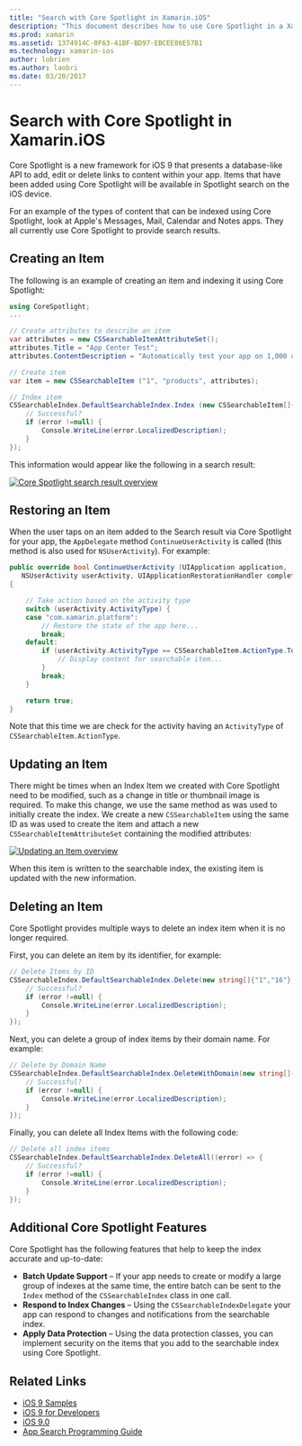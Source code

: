 ```yaml
---
title: "Search with Core Spotlight in Xamarin.iOS"
description: "This document describes how to use Core Spotlight in a Xamarin.iOS application to provide links to in-app content. It discusses how to create, restore, update, and delete searchable items."
ms.prod: xamarin
ms.assetid: 1374914C-0F63-41BF-BD97-EBCEE86E57B1
ms.technology: xamarin-ios
author: lobrien
ms.author: laobri
ms.date: 03/20/2017
---
```


# Search with Core Spotlight in Xamarin.iOS

Core Spotlight is a new framework for iOS 9 that presents a database-like API
to add, edit or delete links to content within your app. Items that have been
added using Core Spotlight will be available in Spotlight search on the iOS device.

For an example of the types of content that can be indexed using Core Spotlight,
look at Apple's Messages, Mail, Calendar and Notes apps. They all currently use
Core Spotlight to provide search results.

## Creating an Item

The following is an example of creating an item and indexing it using Core Spotlight:

```csharp
using CoreSpotlight;
...

// Create attributes to describe an item
var attributes = new CSSearchableItemAttributeSet();
attributes.Title = "App Center Test";
attributes.ContentDescription = "Automatically test your app on 1,000 devices in the cloud.";

// Create item
var item = new CSSearchableItem ("1", "products", attributes);

// Index item
CSSearchableIndex.DefaultSearchableIndex.Index (new CSSearchableItem[]{ item }, (error) => {
	// Successful?
	if (error !=null) {
		Console.WriteLine(error.LocalizedDescription);
	}
});
```

This information would appear like the following in a search result:

[![](corespotlight-images/corespotlight01.png "Core Spotlight search result overview")](corespotlight-images/corespotlight01.png#lightbox)

## Restoring an Item

When the user taps on an item added to the Search result via Core Spotlight for
your app, the `AppDelegate` method `ContinueUserActivity` is called (this
method is also used for `NSUserActivity`). For example:

```csharp
public override bool ContinueUserActivity (UIApplication application,
   NSUserActivity userActivity, UIApplicationRestorationHandler completionHandler)
{

	// Take action based on the activity type
	switch (userActivity.ActivityType) {
	case "com.xamarin.platform":
		// Restore the state of the app here...
		break;
	default:
		if (userActivity.ActivityType == CSSearchableItem.ActionType.ToString ()) {
			// Display content for searchable item...
		}
		break;
	}

	return true;
}
```

Note that this time we are check for the activity having an
`ActivityType` of `CSSearchableItem.ActionType`.

## Updating an Item

There might be times when an Index Item we created with Core Spotlight need to
be modified, such as a change in title or thumbnail image is required. To make
this change, we use the same method as was used to initially create the index.
We create a new `CSSearchableItem` using the same ID as was used to create the
item and attach a new `CSSearchableItemAttributeSet` containing the modified attributes:

[![](corespotlight-images/corespotlight02.png "Updating an Item overview")](corespotlight-images/corespotlight02.png#lightbox)

When this item is written to the searchable index, the existing item is updated with the new information.

## Deleting an Item

Core Spotlight provides multiple ways to delete an index item when it is no longer required.

First, you can delete an item by its identifier, for example:

```csharp
// Delete Items by ID
CSSearchableIndex.DefaultSearchableIndex.Delete(new string[]{"1","16"},(error) => {
	// Successful?
	if (error !=null) {
		Console.WriteLine(error.LocalizedDescription);
	}
});
```

Next, you can delete a group of index items by their domain name. For example:

```csharp
// Delete by Domain Name
CSSearchableIndex.DefaultSearchableIndex.DeleteWithDomain(new string[]{"domain-name"},(error) => {
	// Successful?
	if (error !=null) {
		Console.WriteLine(error.LocalizedDescription);
	}
});
```

Finally, you can delete all Index Items with the following code:

```csharp
// Delete all index items
CSSearchableIndex.DefaultSearchableIndex.DeleteAll((error) => {
	// Successful?
	if (error !=null) {
		Console.WriteLine(error.LocalizedDescription);
	}
});
```

## Additional Core Spotlight Features

Core Spotlight has the following features that help to keep the index accurate
and up-to-date:

- **Batch Update Support** – If your app needs to create or modify a large group of indexes at the same time, the entire batch can be sent to the `Index` method of the `CSSearchableIndex` class in one call.
- **Respond to Index Changes** – Using the `CSSearchableIndexDelegate` your app can respond to changes and notifications from the searchable index.
- **Apply Data Protection** – Using the data protection classes, you can implement security on the items that you add to the searchable index using Core Spotlight.



## Related Links

- [iOS 9 Samples](https://docs.microsoft.com/samples/browse/?products=xamarin&term=Xamarin.iOS+iOS9)
- [iOS 9 for Developers](https://developer.apple.com/ios/pre-release/)
- [iOS 9.0](https://developer.apple.com/library/prerelease/ios/releasenotes/General/WhatsNewIniOS/Articles/iOS9.html)
- [App Search Programming Guide](https://developer.apple.com/library/prerelease/ios/documentation/General/Conceptual/AppSearch/index.html#//apple_ref/doc/uid/TP40016308)
